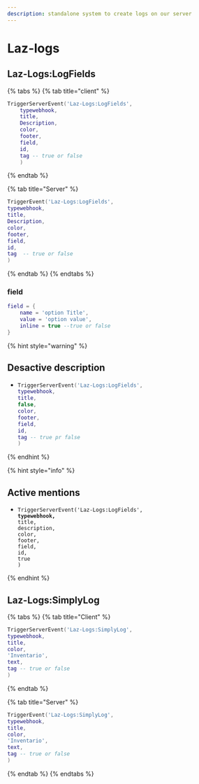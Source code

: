 ```yaml
---
description: standalone system to create logs on our server
---
```


# Laz-logs

## Laz-Logs:LogFields

{% tabs %}
{% tab title="client" %}
```lua
TriggerServerEvent('Laz-Logs:LogFields',
    typewebhook,
    title,
    Description,
    color,
    footer,
    field,
    id,
    tag -- true or false
    )
```
{% endtab %}

{% tab title="Server" %}
```lua
TriggerEvent('Laz-Logs:LogFields',
typewebhook, 
title, 
Description, 
color, 
footer, 
field, 
id,
tag  -- true or false
)
```
{% endtab %}
{% endtabs %}

### field

```lua
field = {
    name = 'option Title',
    value = 'option value',
    inline = true --true or false
}
```

{% hint style="warning" %}
## Desactive description

* ```lua
  TriggerServerEvent('Laz-Logs:LogFields',
  typewebhook,
  title,
  false,
  color,
  footer,
  field,
  id,
  tag -- true pr false
  )
  ```
{% endhint %}

{% hint style="info" %}
## Active mentions

* <pre class="language-lua"><code class="lang-lua">TriggerServerEvent('Laz-Logs:LogFields',
  <strong>typewebhook,
  </strong>title,
  description,
  color,
  footer,
  field,
  id,
  true
  )</code></pre>
{% endhint %}

## Laz-Logs:SimplyLog

{% tabs %}
{% tab title="Client" %}
```lua
TriggerServerEvent('Laz-Logs:SimplyLog',
typewebhook,
title, 
color, 
'Inventario', 
text,
tag -- true or false
)
```
{% endtab %}

{% tab title="Server" %}
```lua
TriggerEvent('Laz-Logs:SimplyLog',
typewebhook,
title, 
color, 
'Inventario', 
text,
tag -- true or false
)
```
{% endtab %}
{% endtabs %}
